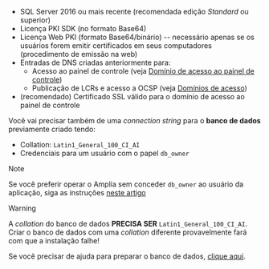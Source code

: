 ﻿* SQL Server 2016 ou mais recente (recomendada edição *Standard* ou superior)
* Licença PKI SDK (no formato Base64)
* Licença Web PKI (formato Base64/binário) -- necessário apenas se os usuários forem emitir certificados em seus computadores (procedimento de emissão na web)
* Entradas de DNS criadas anteriormente para:
    * Acesso ao painel de controle (veja [Domínio de acesso ao painel de controle](../index.md#dashboard-domain))
    * Publicação de LCRs e acesso a OCSP (veja [Domínios de acesso](../index.md#access-domains))
* (recomendado) Certificado SSL válido para o domínio de acesso ao painel de controle

Você vai precisar também de uma *connection string* para o **banco de dados** previamente criado tendo:

* Collation: `Latin1_General_100_CI_AI`
* Credenciais para um usuário com o papel `db_owner`

> [!NOTE]
> Se você preferir operar o Amplia sem conceder `db_owner` ao usuário da aplicação, siga as instruções [neste artigo](../unprivileged-db-user.md)

> [!WARNING]
> A *collation* do banco de dados **PRECISA SER** `Latin1_General_100_CI_AI`. Criar o banco de dados com uma *collation* diferente provavelmente fará com que a instalação falhe!

Se você precisar de ajuda para preparar o banco de dados, [clique aqui](../prepare-database.md).
